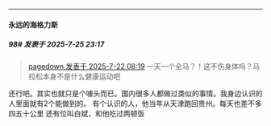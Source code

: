 ﻿
*****

####  永远的海格力斯  
##### 98#       发表于 2025-7-25 23:17

<blockquote><a href="httphttps://stage1st.com/2b/forum.php?mod=redirect&amp;goto=findpost&amp;pid=68135194&amp;ptid=2256884" target="_blank">pagedown 发表于 2025-7-22 08:19</a>
一天一个全马？！这不伤身体吗？马拉松本身不是什么健康运动吧</blockquote>
还行吧。其实也就只是个噱头而已。国内很多人都做过类似的事情。我身边认识的人里面就有2个能做到的。
有个认识的人，他当年从天津跑回贵州。每天也差不多四五十公里
还有位叫白斌，和他吃过两顿饭

